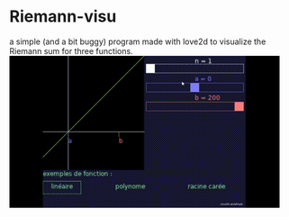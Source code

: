 # Riemann-visu
a simple (and a bit buggy) program made with love2d to visualize the Riemann sum for three functions.
![GIF](https://github.com/chouhbi/Riemann-visu/blob/main/2.gif)
